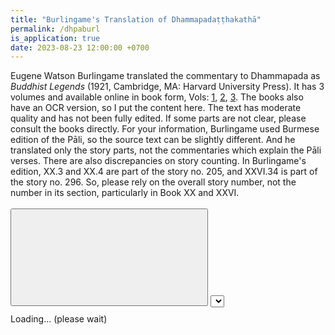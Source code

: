 ```yaml
---
title: "Burlingame's Translation of Dhammapadaṭṭhakathā"
permalink: /dhpaburl
is_application: true
date: 2023-08-23 12:00:00 +0700
---
```


Eugene Watson Burlingame translated the commentary to Dhammapada as *Buddhist Legends* (1921, Cambridge, MA: Harvard University Press). It has 3 volumes and available online in book form, Vols: [1](https://archive.org/details/buddhistlegends01burluoft), [2](https://archive.org/details/buddhistlegends02burluoft), [3](https://archive.org/details/buddhistlegends03burluoft). The books also have an OCR version, so I put the content here. The text has moderate quality and has not been fully edited. If some parts are not clear, please consult the books directly. For your information, Burlingame used Burmese edition of the Pāli, so the source text can be slightly different. And he translated only the story parts, not the commentaries which explain the Pāli verses. There are also discrepancies on story counting. In Burlingame's edition, XX.3 and XX.4 are part of the story no. 205, and XXVI.34 is part of the story no. 296. So, please rely on the overall story number, not the number in its section, particularly in Book XX and XXVI.

<div id="toolbar" class="fixed" style="padding-bottom:10px;padding-top:3px;z-index:10;">
<span class="toolbarbg">
<button onClick="bcUtil.toggleToolBar(dhpaBurl);"><svg class="icon"><use xlink:href="/assets/fontawesome/custom.svg#window-maximize"></use></svg></button>
<select id="vatthuselector" onChange="dhpaBurl.goVatthu();"></select>
</span>
</div>
<div id="textdisplay" class="textdisplay">Loading... (please wait)</div>
<script src="/assets/js/dhpaburl.js"></script>
<script src="/assets/js/pako_inflate.min.js"></script>
<script>
dhpaBurl.util = bcUtil;
dhpaBurl.loadText();
</script>

